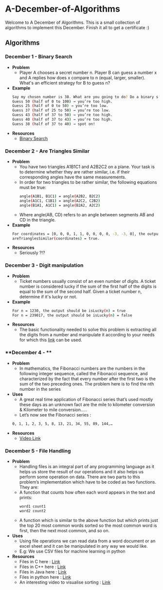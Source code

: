 # A-December-of-Algorithms
Welcome to A December of Algorithms. This is a small collection of algorithms to implement this December. Finish it all to get a certificate :)
## Algorithms
### **December 1 - Binary Search**
- **Problem**
  - Player A chooses a secret number n. Player B can guess a number x and A replies how does x compare to n (equal, larger, smaller). What's an efficient strategy for B to guess n?
- **Example**
    ```bash
    Say my chosen number is 38. What are you going to do? Do a binary search:
    Guess 50 (half of 0 to 100) → you’re too high.
    Guess 25 (half of 0 to 50) → you’re too low.
    Guess 37 (half of 25 to 50) → you’re too low.
    Guess 43 (half of 37 to 50) → you’re too high.
    Guess 40 (half of 37 to 43) → you’re too high.
    Guess 38 (half of 37 to 40) → spot on!
    ```
- **Resources**
  - [Binary Search](https://www.geeksforgeeks.org/binary-search/)

### **December 2 - Are Triangles Similar**
- **Problem**
  - You have two triangles A1B1C1 and A2B2C2 on a plane. Your task is to determine whether they are rather similar, i.e. if their corresponding angles have the same measurements.       
  - In order for two triangles to be rather similar, the following equations must be true:        
    ```bash
    angle(A1B1, B1C1) = angle(A2B2, B2C2)        
    angle(A1C1, C1B1) = angle(A2C2, C2B2)        
    angle(B1A1, A1C1) = angle(B2A2, A2C2)        
    ```
  - Where angle(AB, CD) refers to an angle between segments AB and CD in the triangle.        
- **Example**
    ```bash
    For coordinates = [0, 0, 0, 1, 1, 0, 0, 0, 0, -3, -3, 0], the output should be        
    areTrianglesSimilar(coordinates) = true.
    ```
- **Resources**
  - Seriously ?!?

### **December 3 - Digit manipulation**
- **Problem**
  - Ticket numbers usually consist of an even number of digits. A ticket number is considered lucky if the sum of the first half of the digits is equal to the sum of the second half.  Given a ticket number n, determine if it's lucky or not.
- **Example**
  ```bash
  For n = 1230, the output should be isLucky(n) = true
  For n = 239017, the output should be isLucky(n) = false
  ```
- **Resources**
  - The basic functionality needed to solve this problem is extracting all the digits from a number and manipulate it according to your needs for which this [link](https://www.youtube.com/watch?v=rporZ07Tc4M) can be used.

###  **December 4 - **
- **Problem**
  - In mathematics, the Fibonacci numbers are the numbers in the following integer sequence, called the Fibonacci sequence, and characterized by the fact that every number after the first two is the sum of the two preceding ones. The problem here is to find the nth number in the series
- **Uses**
  - A great real time application of Fibonacci series that’s used mostly these days as an unknown fact are the mile to kilometer conversion & Kilometer to mile conversion…..
  - Let’s now see the Fibonacci series :
  ```bash
  0, 1, 1, 2, 3, 5, 8, 13, 21, 34, 55, 89, 144,…
  ```
- **Resources**
  - [Video Link](https://youtu.be/wTlw7fNcO-0)

###  **December 5 - File Handling**
- **Problem**
  - Handling files is an integral part of any programming language as it helps us store the result of our operations and it also helps us perform some operation on data. There are two parts to this problem’s implementation which have to be coded as two functions. They are:
  - A function that counts how often each word appears in the text and prints:
    ```bash
    word1 count1
    word2 count2
    ```
  - A function which is similar to the above function but which prints just the top 20 most common words sorted so the most common word is first, then the next most common, and so on.
- **Uses**
  - Using file operations we can read data from a word document or an excel sheet and it can be manipulated in any way we would like.
  - E.g: We use CSV files for machine learning in python
- **Resources**
    - Files in C here : [Link](https://www.programiz.com/c-programming/c-file-input-output)
    - Files in C++ here : [Link](http://www.cplusplus.com/doc/tutorial/files/)
    - Files in Java here : [Link](https://www.tutorialspoint.com/java/java_files_io.htm)
    - Files in python here : [Link](https://www.w3schools.com/python/python_file_handling.asp)
    - An interesting video to visualise sorting : [Link](https://www.youtube.com/watch?v=kPRA0W1kECg)
